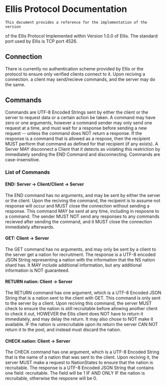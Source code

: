 # Ellis Protocol Documentation  
    This document provides a reference for the implementation of the version
of the Ellis Protocol Implemented within Version 1.0.0 of Ellis. The standard
port used by Ellis is TCP port 4526.

## Connection  
  There is currently no authentication scheme provided by Ellis or the protocol
to ensure only verified clients connect to it. Upon reciving a connection.
a client may send/recieve commands, and the server may do the same.


## Commands  
  Commands are UTF-8 Encoded Strings sent by either the client or the
server to request data or a certain action be taken. A command may have
zero or one arguments, however a command sender may only send one request
at a time, and must wait for a response before sending a new request --
unless the command does NOT return a response. If the response is a command
that is allowed as a respose, then the recipient MUST perform that command 
as defined for that recipient (if any exists). A Server MAY disconnect a
Client that it detects as violating this restriction by immediately sending
the END Command and disconnecting. Commands are case-insensitive.

### List of Commands
#### END: Server -> Client/Client -> Server
  The END command has no arguments, and may be sent by either the
server or the client. Upon the reciving the command, the recipeint
is to assume not response will occur and MUST close the connection
without sending a response. This command MAY be sent at any time,
including in resposne to a command. The sender MUST NOT send any responses
to any commands recieved after sending the command, and it MUST close
the connection immediately afterwards.

#### GET: Client -> Server
  The GET command has no arguments, and may only be sent by a client
to the server get a nation for recruitment. The response is a UTF-8
encoded JSON String representing a nation with the information that
the NS nation shard has. It MAY include additional information,
but any additional information is NOT guaranteed.
  
#### RETURN nation: Client -> Server
  The RETURN command has one argument, which is a UTF-8 Encoded JSON
String that is a nation sent to the client with GET. This command is
only sent to the server by a client. Upon reciving this command,
the server MUST check to ensure the nation is still recruitable before
allowing another client to check it out, HOWEVER the Ellis client does
NOT have to return it immediately, and may delay the return. It may also
chose to NOT make it available. IF the nation is unrecruitable upon its
return the server CAN NOT return it to the pool, and instead must discard
the nation.

#### CHECK nation: Client -> Server
  The CHECK command has one argument, which is a UTF-8 Encoded String that
is the name of a nation that was sent to the client. Upon reciving it, the
server MUST make a request to NationStates to ensure that the nation is
recruitable. The response is a UTF-8 Encoded JSON String that contains one
field: recruitable. The field will be 1 IF AND ONLY IF the nation is recruitable,
otherwise the resposne will be 0.
